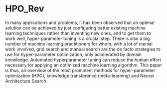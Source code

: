 # HPO_Rev

In many applications and problems, it has been observed that an optimal solution can be achieved by just configuring better existing machine learning techniques rather than inventing new ones, and to get them to work well, hyper-parameter tuning is a crucial step. There is also a big number of machine learning practitioners for whom, with a lot of menial work involved, grid search and manual search are the de facto strategies to use for hyper-parameter optimization, only accelerated by domain knowledge. Automated hyperparameter tuning can reduce the human effort necessary for applying an optimized machine learning algorithm. This paper is thus, an overview of the most prominent methods for hyper-parameter optimization (HPO), knowledge transference (meta-learning) and Neural Architecture Search
